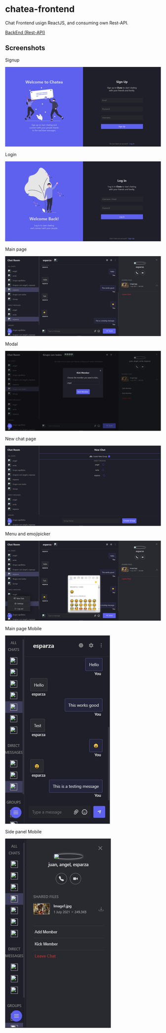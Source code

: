 # chatea-frontend

Chat Frontend usign ReactJS, and consuming own Rest-API.

[BackEnd (Rest-API)](https://github.com/JuanSoriaE/chatea-backend)

## Screenshots

Signup

![Signup image](./screenshots/signup.png)

Login

![Login image](./screenshots/login.png)

Main page

![Main page image](./screenshots/main.png)

Modal

![Modal image](./screenshots/modal.png)

New chat page

![New chat image](./screenshots/new-chat.png)

Menu and emojipicker

![Menu and emojipicker image](./screenshots/menu-emoji.png)

Main page Mobile

![Main page mobile image](./screenshots/main-mobile.png)

Side panel Mobile

![Side panel mobile image](./screenshots/side-panel-mobile.png)
